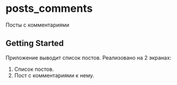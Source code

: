 # posts_comments

Посты с комментариями

## Getting Started

Приложение выводит список постов.
Реализовано на 2 экранах:
1. Список постов.
2. Пост с комментариями к нему.